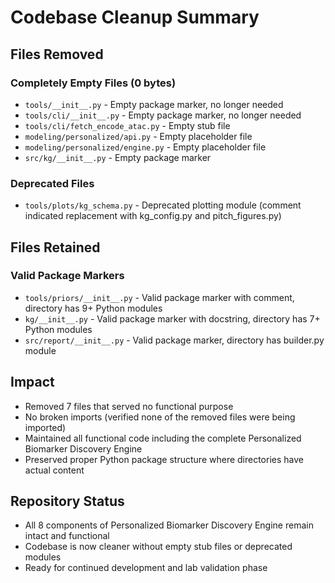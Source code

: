 # Codebase Cleanup Summary

## Files Removed

### Completely Empty Files (0 bytes)
- `tools/__init__.py` - Empty package marker, no longer needed
- `tools/cli/__init__.py` - Empty package marker, no longer needed  
- `tools/cli/fetch_encode_atac.py` - Empty stub file
- `modeling/personalized/api.py` - Empty placeholder file
- `modeling/personalized/engine.py` - Empty placeholder file
- `src/kg/__init__.py` - Empty package marker

### Deprecated Files
- `tools/plots/kg_schema.py` - Deprecated plotting module (comment indicated replacement with kg_config.py and pitch_figures.py)

## Files Retained

### Valid Package Markers
- `tools/priors/__init__.py` - Valid package marker with comment, directory has 9+ Python modules
- `kg/__init__.py` - Valid package marker with docstring, directory has 7+ Python modules  
- `src/report/__init__.py` - Valid package marker, directory has builder.py module

## Impact
- Removed 7 files that served no functional purpose
- No broken imports (verified none of the removed files were being imported)
- Maintained all functional code including the complete Personalized Biomarker Discovery Engine
- Preserved proper Python package structure where directories have actual content

## Repository Status
- All 8 components of Personalized Biomarker Discovery Engine remain intact and functional
- Codebase is now cleaner without empty stub files or deprecated modules
- Ready for continued development and lab validation phase
